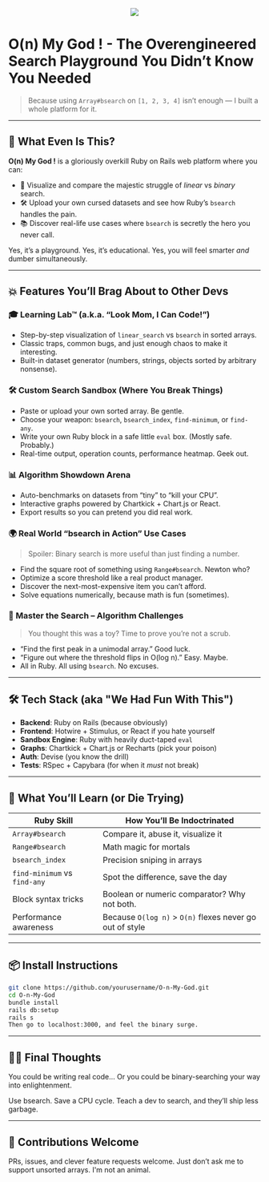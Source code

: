 <p align="center">
  <img src="https://i.imgur.com/jxTxkMP.png" />
</p>

# O(n) My God ! - The Overengineered Search Playground You Didn’t Know You Needed

> Because using `Array#bsearch` on `[1, 2, 3, 4]` isn’t enough — I built a whole platform for it.

---

## 🧠 What Even Is This?

**O(n) My God !** is a gloriously overkill Ruby on Rails web platform where you can:

- 🧪 Visualize and compare the majestic struggle of *linear* vs *binary* search.
- 🛠️ Upload your own cursed datasets and see how Ruby’s `bsearch` handles the pain.
- 📚 Discover real-life use cases where `bsearch` is secretly the hero you never call.

Yes, it’s a playground. Yes, it’s educational. Yes, you will feel smarter *and* dumber simultaneously.

---

## 💥 Features You’ll Brag About to Other Devs

### 🎓 Learning Lab™ (a.k.a. “Look Mom, I Can Code!”)

- Step-by-step visualization of `linear_search` vs `bsearch` in sorted arrays.
- Classic traps, common bugs, and just enough chaos to make it interesting.
- Built-in dataset generator (numbers, strings, objects sorted by arbitrary nonsense).

### 🛠️ Custom Search Sandbox (Where You Break Things)

- Paste or upload your own sorted array. Be gentle.
- Choose your weapon: `bsearch`, `bsearch_index`, `find-minimum`, or `find-any`.
- Write your own Ruby block in a safe little `eval` box. (Mostly safe. Probably.)
- Real-time output, operation counts, performance heatmap. Geek out.

### 📊 Algorithm Showdown Arena

- Auto-benchmarks on datasets from “tiny” to “kill your CPU”.
- Interactive graphs powered by Chartkick + Chart.js or React.
- Export results so you can pretend you did real work.

### 🌍 Real World “bsearch in Action” Use Cases

> Spoiler: Binary search is more useful than just finding a number.

- Find the square root of something using `Range#bsearch`. Newton who?
- Optimize a score threshold like a real product manager.
- Discover the next-most-expensive item you can’t afford.
- Solve equations numerically, because math is fun (sometimes).

### 🧠 Master the Search – Algorithm Challenges

> You thought this was a toy? Time to prove you’re not a scrub.

- “Find the first peak in a unimodal array.” Good luck.
- “Figure out where the threshold flips in O(log n).” Easy. Maybe.
- All in Ruby. All using `bsearch`. No excuses.

---

## 🛠️ Tech Stack (aka "We Had Fun With This")

- **Backend**: Ruby on Rails (because obviously)
- **Frontend**: Hotwire + Stimulus, or React if you hate yourself
- **Sandbox Engine**: Ruby with heavily duct-taped `eval`
- **Graphs**: Chartkick + Chart.js or Recharts (pick your poison)
- **Auth**: Devise (you know the drill)
- **Tests**: RSpec + Capybara (for when it *must* not break)

---

## 🎯 What You’ll Learn (or Die Trying)

| Ruby Skill | How You’ll Be Indoctrinated |
|------------|------------------------------|
| `Array#bsearch` | Compare it, abuse it, visualize it |
| `Range#bsearch` | Math magic for mortals |
| `bsearch_index` | Precision sniping in arrays |
| `find-minimum` vs `find-any` | Spot the difference, save the day |
| Block syntax tricks | Boolean or numeric comparator? Why not both. |
| Performance awareness | Because `O(log n)` > `O(n)` flexes never go out of style |

---

## 📦 Install Instructions

```bash
git clone https://github.com/yourusername/O-n-My-God.git
cd O-n-My-God
bundle install
rails db:setup
rails s
Then go to localhost:3000, and feel the binary surge.
```

---

## 🧙‍♂️ Final Thoughts

You could be writing real code…
Or you could be binary-searching your way into enlightenment.

Use bsearch. Save a CPU cycle.
Teach a dev to search, and they’ll ship less garbage.

---

## 🐛 Contributions Welcome

PRs, issues, and clever feature requests welcome. Just don’t ask me to support unsorted arrays. I'm not an animal.

